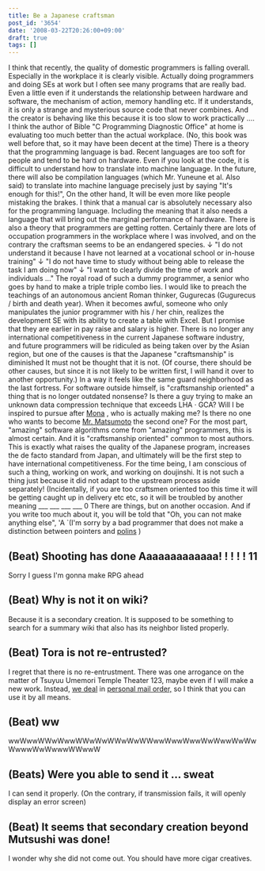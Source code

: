 ```yaml
---
title: Be a Japanese craftsman
post_id: '3654'
date: '2008-03-22T20:26:00+09:00'
draft: true
tags: []
---
```


I think that recently, the quality of domestic programmers is falling overall. Especially in the workplace it is clearly visible. Actually doing programmers and doing SEs at work but I often see many programs that are really bad. Even a little even if it understands the relationship between hardware and software, the mechanism of action, memory handling etc. If it understands, it is only a strange and mysterious source code that never combines. And the creator is behaving like this because it is too slow to work practically .... I think the author of Bible "C Programming Diagnostic Office" at home is evaluating too much better than the actual workplace. (No, this book was well before that, so it may have been decent at the time) There is a theory that the programming language is bad. Recent languages ​​are too soft for people and tend to be hard on hardware. Even if you look at the code, it is difficult to understand how to translate into machine language. In the future, there will also be compilation languages ​​(which Mr. Yuneune et al. Also said) to translate into machine language precisely just by saying "It's enough for this!", On the other hand, It will be even more like people mistaking the brakes. I think that a manual car is absolutely necessary also for the programming language. Including the meaning that it also needs a language that will bring out the marginal performance of hardware. There is also a theory that programmers are getting rotten. Certainly there are lots of occupation programmers in the workplace where I was involved, and on the contrary the craftsman seems to be an endangered species. ↓ "I do not understand it because I have not learned at a vocational school or in-house training" ↓ "I do not have time to study without being able to release the task I am doing now" ↓ "I want to clearly divide the time of work and individuals ..." The royal road of such a dummy programmer, a senior who goes by hand to make a triple triple combo lies. I would like to preach the teachings of an autonomous ancient Roman thinker, Gugurecas (Gugurecus / birth and death year). When it becomes awful, someone who only manipulates the junior programmer with his / her chin, realizes the development SE with its ability to create a table with Excel. But I promise that they are earlier in pay raise and salary is higher. There is no longer any international competitiveness in the current Japanese software industry, and future programmers will be ridiculed as being taken over by the Asian region, but one of the causes is that the Japanese "craftsmanship" is diminished It must not be thought that it is not. (Of course, there should be other causes, but since it is not likely to be written first, I will hand it over to another opportunity.) In a way it feels like the same guard neighborhood as the last fortress. For software outside himself, is "craftsmanship oriented" a thing that is no longer outdated nonsense? Is there a guy trying to make an unknown data compression technique that exceeds LHA · GCA? Will I be inspired to pursue after [Mona](http://ja.wikipedia.org/wiki/Mona) , who is actually making me? Is there no one who wants to become [Mr. Matsumoto](http://ja.wikipedia.org/wiki/Ruby) the second one? For the most part, "amazing" software algorithms come from "amazing" programmers, this is almost certain. And it is "craftsmanship oriented" common to most authors. This is exactly what raises the quality of the Japanese program, increases the de facto standard from Japan, and ultimately will be the first step to have international competitiveness. For the time being, I am conscious of such a thing, working on work, and working on doujinshi. It is not such a thing just because it did not adapt to the upstream process aside separately! (Incidentally, if you are too craftsmen oriented too this time it will be getting caught up in delivery etc etc, so it will be troubled by another meaning ___ ___ ___ ___ 0 There are things, but on another occasion. And if you write too much about it, you will be told that "Oh, you can not make anything else", 'A `(I'm sorry by a bad programmer that does not make a distinction between pointers and [polins](https://danmaq.com/image/mixi/poring.jpg) )

## (Beat) Shooting has done Aaaaaaaaaaaaa! ! ! ! ! 11

Sorry I guess I'm gonna make RPG ahead

## (Beat) Why is not it on wiki?

Because it is a secondary creation. It is supposed to be something to search for a summary wiki that also has its neighbor listed properly.

## (Beat) Tora is not re-entrusted?

I regret that there is no re-entrustment. There was one arrogance on the matter of Tsuyuu Umemori Temple Theater 123, maybe even if I will make a new work. Instead, [we deal](http://e.danmaq.com/) in [personal mail order,](http://e.danmaq.com/) so I think that you can use it by all means.

## (Beat) ww

wwWwwWWwWwwWWwWwWWwWwWWwwWwwWwwWwWwwWwWwWwwwWwWwwwWWwwW

## (Beats) Were you able to send it ... sweat

I can send it properly. (On the contrary, if transmission fails, it will openly display an error screen)

## (Beat) It seems that secondary creation beyond Mutsushi was done!

I wonder why she did not come out. You should have more cigar creatives.
